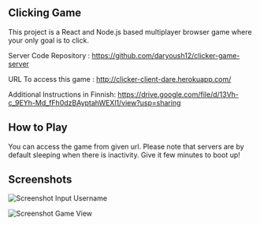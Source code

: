 ## Clicking Game

This project is a React and Node.js based multiplayer browser game where your only goal is to click.

Server Code Repository : https://github.com/daryoush12/clicker-game-server

URL To access this game : http://clicker-client-dare.herokuapp.com/

Additional Instructions in Finnish: https://drive.google.com/file/d/13Vh-c_9EYh-Md_fFh0dzBAyptahWEXl1/view?usp=sharing

## How to Play

You can access the game from given url. Please note that servers are by default sleeping when there is inactivity. Give it few minutes to boot up!


## Screenshots

![Screenshot Input Username](https://i.gyazo.com/06db905469118a127d6686c5317c68f8.png)

![Screenshot Game View](https://i.gyazo.com/d44357cb7bfd8cdb6beb24a60052eafd.png)
